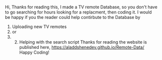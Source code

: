 Hi, Thanks for reading this, I made a TV remote Database, so you don't have to go searching for hours looking for a replacment, then coding it. I would be happy if you the reader could help contirbute to the Database by
1. Uploading new TV remotes
2. or
3. 2. Helping with the search script
Thanks for reading the website is published here, https://aladdshenedev.github.io/Remote-Data/
Happy Coding!
